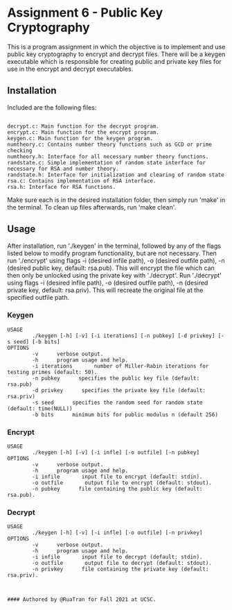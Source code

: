 # Assignment 6 - Public Key Cryptography

  

This is a program assignment in which the objective is to implement and use public key cryptography to encrypt and decrypt files. There will be a keygen executable which is responsible for creating public and private key files for use in the encrypt and decrypt executables.
  

## Installation

  

Included are the following files:

  

```Files

decrypt.c: Main function for the decrypt program.
encrypt.c: Main function for the encrypt program.
keygen.c: Main function for the keygen program.
numtheory.c: Contains number theory functions such as GCD or prime checking 
numtheory.h: Interface for all necessary number theory functions.
randstate.c: Simple implementation of random state interface for necessary for RSA and number theory.
randstate.h: Interface for initialization and clearing of random state
rsa.c: Contains implementation of RSA interface.
rsa.h: Interface for RSA functions.
```
Make sure each is in the desired installation folder, then simply run 'make' in the terminal. To clean up files afterwards, run 'make clean'.

## Usage

After installation, run './keygen' in the terminal, followed by any of the flags listed below to modify program functionality, but are not necessary. Then run './encrypt' using flags -i (desired infile path), -o (desired outfile path), -n (desired public key, default: rsa.pub). This will encrypt the file which can then only be unlocked using the private key with './decrypt'. Run './decrypt' using flags -i (desired infile path), -o (desired outfile path), -n (desired private key, default: rsa.priv). This will recreate the original file at the specified outfile path.

### Keygen
``` Flags
USAGE
        ./keygen [-h] [-v] [-i iterations] [-n pubkey] [-d privkey] [-s seed] [-b bits]
OPTIONS
        -v      verbose output.
        -h      program usage and help.
        -i iterations       number of Miller-Rabin iterations for testing primes (default: 50).
        -n pubkey      specifies the public key file (default: rsa.pub)
        -d privkey      specifies the private key file (default: rsa.priv)
        -s seed      specifies the random seed for random state (default: time(NULL))
        -b bits      minimum bits for public modulus n (default 256)
```

### Encrypt
``` Flags
USAGE
        ./keygen [-h] [-v] [-i infle] [-o outfile] [-n pubkey]
OPTIONS
        -v      verbose output.
        -h      program usage and help.
        -i infile       input file to encrypt (default: stdin).
        -o outfile       output file to encrypt (default: stdout).
        -n pubkey      file containing the public key (default: rsa.pub).
```
### Decrypt
``` Flags
USAGE
        ./keygen [-h] [-v] [-i infle] [-o outfile] [-n privkey]
OPTIONS
        -v      verbose output.
        -h      program usage and help.
        -i infile       input file to decrypt (default: stdin).
        -o outfile       output file to decrypt (default: stdout).
        -n privkey      file containing the private key (default: rsa.priv).
```

```
  

#### Authored by @RuaTran for Fall 2021 at UCSC.



